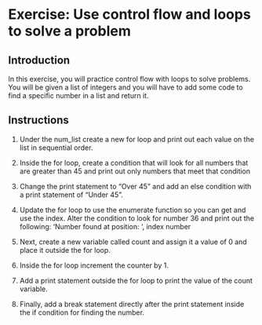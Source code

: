 # Exercise: Use control flow and loops to solve a problem

## Introduction
In this exercise, you will practice control flow with loops to solve problems. You will be given a list of integers and you will have to add some code to find a specific number in a list and return it. 

## Instructions
1. Under the num_list create a new for loop and print out each value on the list in sequential order.

2. Inside the for loop, create a condition that will look for all numbers that are greater than 45 and print out only numbers that meet that condition

3. Change the print statement to “Over 45” and add an else condition with a print statement of “Under 45”.

4. Update the for loop to use the enumerate function so you can get and use the index. Alter the condition to look for number 36 and print out the following: ‘Number found at position: ‘, index number

5. Next, create a new variable called count and assign it a value of 0 and place it outside the for loop.

6. Inside the for loop increment the counter by 1.

7. Add a print statement outside the for loop to print the value of the count variable.

8. Finally, add a break statement directly after the print statement inside the if condition for finding the number. 